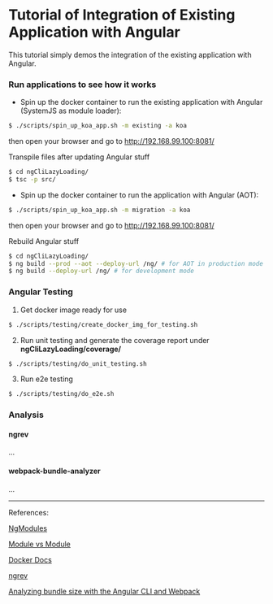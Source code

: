 # Tutorial of Integration of Existing Application with Angular

This tutorial simply demos the integration of the existing application with Angular.


### Run applications to see how it works

* Spin up the docker container to run the existing application with Angular (SystemJS as module loader):

```sh
$ ./scripts/spin_up_koa_app.sh -m existing -a koa
```
then open your browser and go to http://192.168.99.100:8081/

Transpile files after updating Angular stuff
```sh
$ cd ngCliLazyLoading/
$ tsc -p src/
```

* Spin up the docker container to run the application with Angular (AOT):
```sh
$ ./scripts/spin_up_koa_app.sh -m migration -a koa
```
then open your browser and go to http://192.168.99.100:8081/

Rebuild Angular stuff
```sh
$ cd ngCliLazyLoading/
$ ng build --prod --aot --deploy-url /ng/ # for AOT in production mode
$ ng build --deploy-url /ng/ # for development mode
```

### Angular Testing

1. Get docker image ready for use

```sh
$ ./scripts/testing/create_docker_img_for_testing.sh 
```

2. Run unit testing and generate the coverage report under **ngCliLazyLoading/coverage/**

```sh
$ ./scripts/testing/do_unit_testing.sh 
```

3. Run e2e testing
```sh
$ ./scripts/testing/do_e2e.sh
```

### Analysis

#### ngrev
...

#### webpack-bundle-analyzer
...

---

References:

[NgModules](https://angular.io/docs/ts/latest/guide/ngmodule.html)

[Module vs Module](https://youtu.be/ntJ-P-Cvo7o)

[Docker Docs](https://docs.docker.com/)

[ngrev](https://github.com/mgechev/ngrev)

[Analyzing bundle size with the Angular CLI and Webpack](https://coryrylan.com/blog/analyzing-bundle-size-with-the-angular-cli-and-webpack)